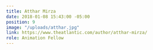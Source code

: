 ```yaml
---
title: Atthar Mirza
date: 2018-01-08 15:43:00 -05:00
position: 9
image: "/uploads/atthar.jpg"
link: https://www.theatlantic.com/author/atthar-mirza/
role: Animation Fellow
---
```



